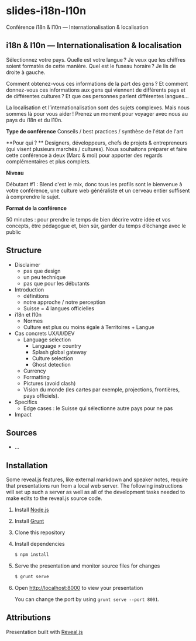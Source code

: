 # slides-i18n-l10n
Conférence i18n & l10n — Internationalisation & localisation
## i18n & l10n — Internationalisation & localisation

Sélectionnez votre pays. Quelle est votre langue ? Je veux que les chiffres soient formatés de cette manière. Quel est le fuseau horaire ? Je lis de droite à gauche.

Comment obtenez-vous ces informations de la part des gens ? Et comment donnez-vous ces informations aux gens qui viennent de différents pays et de différentes cultures ? Et que ces personnes parlent différentes langues…

La localisation et l’internationalisation sont des sujets complexes. Mais nous sommes là pour vous aider ! Prenez un moment pour voyager avec nous au pays du i18n et du l10n.

 **Type de conférence**
Conseils / best practices / synthèse de l'état de l'art

 **Pour qui ? **
Designers, développeurs, chefs de projets & entrepreneurs (qui visent plusieurs marchés / cultures). Nous souhaitons préparer et faire cette conférence à deux (Marc & moi) pour apporter des regards complémentaires et plus complets.

 **Niveau**

Débutant #1 : Blend c'est le mix, donc tous les profils sont le bienvenue à votre conférence, une culture web généraliste et un cerveau entier suffisent à comprendre le sujet.

 **Format de la conférence**

50 minutes : pour prendre le temps de bien décrire votre idée et vos concepts, être pédagogue et, bien sûr, garder du temps d’échange avec le public

## Structure
- Disclaimer
	- pas que design
	- un peu technique
	- pas que pour les débutants
- Introduction
	- définitions
	- notre approche / notre perception
	- Suisse = 4 langues officielles
- i18n et l10n
	- Normes
	- Culture est plus ou moins égale à Territoires + Langue
- Cas concrets UX/UI/DEV
	- Language selection
		- Language ≠ country
		- Splash global gateway
		- Culture selection
		- Ghost detection
	- Currency
	- Formatting
	- Pictures (avoid clash)
	- Vision du monde (les cartes par exemple, projections, frontières, pays officiels).
- Specifics
	- Edge cases : le Suisse qui sélectionne autre pays pour ne pas
- Impact


## Sources
- ...


## Installation

Some reveal.js features, like external markdown and speaker notes, require that presentations run from a local web server. The following instructions will set up such a server as well as all of the development tasks needed to make edits to the reveal.js source code.

1. Install [Node.js](http://nodejs.org/)

2. Install [Grunt](http://gruntjs.com/getting-started#installing-the-cli)

4. Clone this repository

5. Install dependencies
   ```sh
   $ npm install
   ```

6. Serve the presentation and monitor source files for changes
   ```sh
   $ grunt serve
   ```

7. Open <http://localhost:8000> to view your presentation

   You can change the port by using `grunt serve --port 8001`.


## Attributions

Presentation built with [Reveal.js](https://github.com/hakimel/reveal.js)
